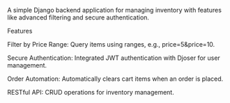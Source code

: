 A simple Django backend application for managing inventory with features like advanced filtering and secure authentication.

Features

Filter by Price Range: Query items using ranges, e.g., price=5&price=10.

Secure Authentication: Integrated JWT authentication with Djoser for user management.

Order Automation: Automatically clears cart items when an order is placed.

RESTful API: CRUD operations for inventory management.

